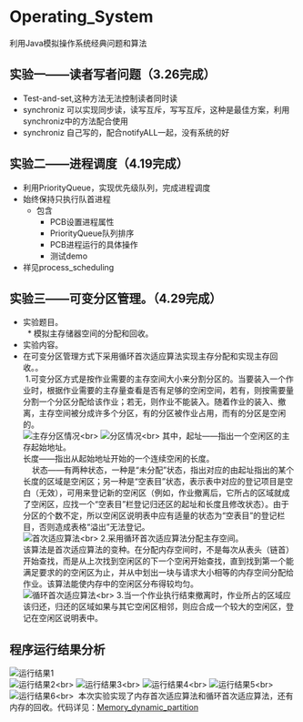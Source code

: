 # Operating_System
利用Java模拟操作系统经典问题和算法

## 实验一——读者写者问题（3.26完成）<br>
 *  Test-and-set,这种方法无法控制读者同时读<br>
 *  synchroniz 可以实现同步读，读写互斥，写写互斥，这种是最佳方案，利用synchroniz中的方法配合使用<br>
 *  synchroniz 自己写的，配合notifyALL一起，没有系统的好<br>

## 实验二——进程调度（4.19完成）<br>
 * 利用PriorityQueue，实现优先级队列，完成进程调度<br>
 * 始终保持只执行队首进程<br>
   * 包含<br>
        *  PCB设置进程属性<br>
        *  PriorityQueue队列排序<br>
        *  PCB进程运行的具体操作<br>
        *  测试demo<br>
 * 祥见process_scheduling<br>
 ## 实验三——可变分区管理。（4.29完成）<br>
 * 实验题目。<br>
   * 模拟主存储器空间的分配和回收。<br>
 * 实验内容。<br>
  * 在可变分区管理方式下采用循环首次适应算法实现主存分配和实现主存回收。。<br>
  1.可变分区方式是按作业需要的主存空间大小来分割分区的。当要装入一个作业时，根据作业需要的主存量查看是否有足够的空闲空间，若有，则按需要量分割一个分区分配给该作业；若无，则作业不能装入。随着作业的装入、撤离，主存空间被分成许多个分区，有的分区被作业占用，而有的分区是空闲的。<br>
![主存分区情况](https://github.com/Lynne-Huang/Operating_System/blob/master/Memory_dynamic_partition/QQ%E6%88%AA%E5%9B%BE20180514144112.png"主存分区情况")<br>
![分区情况](https://github.com/Lynne-Huang/Operating_System/blob/master/Memory_dynamic_partition/QQ%E6%88%AA%E5%9B%BE20180514144156.png"分区情况")<br>
  其中，起址——指出一个空闲区的主存起始地址。<br>
      长度——指出从起始地址开始的一个连续空闲的长度。<br>
      状态——有两种状态，一种是“未分配”状态，指出对应的由起址指出的某个长度的区域是空闲区；另一种是“空表目”状态，表示表中对应的登记项目是空白（无效），可用来登记新的空闲区（例如，作业撤离后，它所占的区域就成了空闲区，应找一个“空表目”栏登记归还区的起址和长度且修改状态）。由于分区的个数不定，所以空闲区说明表中应有适量的状态为“空表目”的登记栏目，否则造成表格“溢出”无法登记。<br>
![首次适应算法](https://github.com/Lynne-Huang/Operating_System/blob/master/Memory_dynamic_partition/%E9%A6%96%E6%AC%A1%E9%80%82%E5%BA%94%E7%AE%97%E6%B3%95.png"首次适应算法")<br>
  2.采用循环首次适应算法分配主存空间。<br>
该算法是首次适应算法的变种。在分配内存空间时，不是每次从表头（链首）开始查找，而是从上次找到空闲区的下一个空闲开始查找，直到找到第一个能满足要求的的空闲区为止，并从中划出一块与请求大小相等的内存空间分配给作业。该算法能使内存中的空闲区分布得较均匀。<br>
![循环首次适应算法](https://github.com/Lynne-Huang/Operating_System/blob/master/Memory_dynamic_partition/%E5%BE%AA%E7%8E%AF%E9%A6%96%E6%AC%A1%E9%80%82%E5%BA%94%E7%AE%97%E6%B3%95.png"循环首次适应算法")<br>
  3.当一个作业执行结束撤离时，作业所占的区域应该归还，归还的区域如果与其它空闲区相邻，则应合成一个较大的空闲区，登记在空闲区说明表中。<br>
## 程序运行结果分析
![运行结果1](/Memory_dynamic_partition/1.png"运行结果1")<br>
![运行结果2](https://github.com/Lynne-Huang/Operating_System/blob/master/Memory_dynamic_partition/2.png"运行结果2")<br>
![运行结果3](https://github.com/Lynne-Huang/Operating_System/blob/master/Memory_dynamic_partition/3.png"运行结果3")<br>
![运行结果4](https://github.com/Lynne-Huang/Operating_System/blob/master/Memory_dynamic_partition/4.png"运行结果4")<br>
![运行结果5](https://github.com/Lynne-Huang/Operating_System/blob/master/Memory_dynamic_partition/5.png"运行结果5")<br>
![运行结果6](https://github.com/Lynne-Huang/Operating_System/blob/master/Memory_dynamic_partition/6.png"运行结果6")<br>
  本次实验实现了内存首次适应算法和循环首次适应算法，还有内存的回收。代码详见：[Memory_dynamic_partition](https://github.com/Lynne-Huang/Operating_System/tree/master/Memory_dynamic_partition/src "项目地址") <br>
